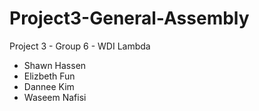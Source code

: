 # Project3-General-Assembly
Project 3 - Group 6 - WDI Lambda

- Shawn Hassen
- Elizbeth Fun
- Dannee Kim
- Waseem Nafisi
